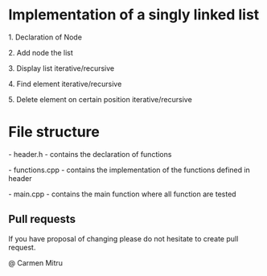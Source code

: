 # Implementation of a singly linked list

1\. Declaration of Node

2\. Add node the list

3\. Display list iterative/recursive

4\. Find element iterative/recursive

5\. Delete element on certain position iterative/recursive


# File structure

\- header.h - contains the declaration of functions

\- functions.cpp - contains the implementation of the functions defined in header

\- main.cpp - contains the main function where all function are tested

## Pull requests
If you have proposal of changing please do not hesitate to create pull request.


@ Carmen Mitru

